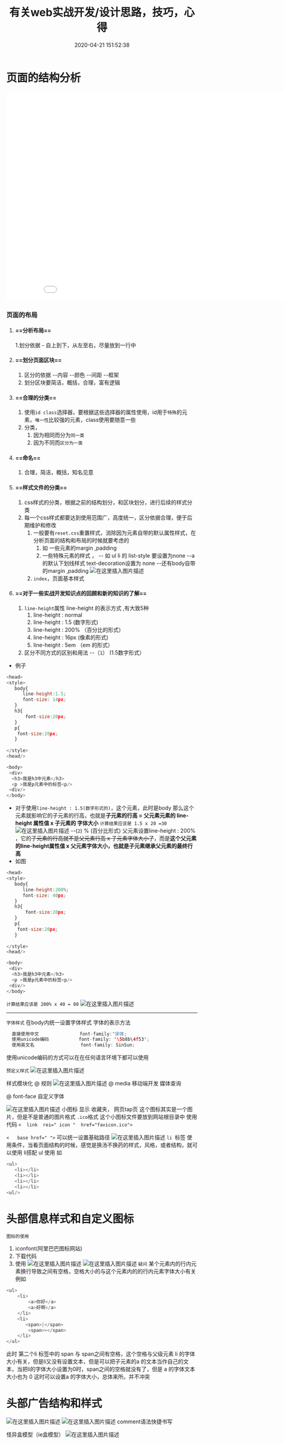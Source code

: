 ﻿---
title: 有关web实战开发/设计思路，技巧，心得
tags: 
	- web
categories: 
	- 笔记
	- 前端
	- 项目实战
toc: true
date: 2020-04-21 151:52:38
top: 
cover: https://img-blog.csdnimg.cn/20200309213908902.png
---


# 页面的结构分析


<iframe src="//player.bilibili.com/player.html?aid=56277133&bvid=BV18441137Sg&cid=133876455&page=1" scrolling="no" border="0" frameborder="no" framespacing="0" allowfullscreen="true" width=886 height=550> </iframe>


### 页面的布局
1. #### ==分析布局==
     1.划分依据
          - 自上到下，从左至右，尽量放到一行中
   
2. #### ==划分页面区块==
    1. 区分的依据
     --内容
     --颜色
     --间距
     --框架
   2. 划分区块要简洁，概括，合理，富有逻辑
3. #### ==合理的分类==
     1. 使用`id class`选择器，要根据这些选择器的属性使用，id用于`特殊`的元素，`唯一性`比较强的元素，class使用要随意一些
     2. 分类，
        1. 因为相同而分为`同一类`
          2. 因为不同而`区分为一类`
4. #### ==命名==
    1. 合理，简洁，概括，知名见意

5. #### ==样式文件的分类==
    1. css样式的分类，根据之前的结构划分，和区块划分，进行后续的样式分类
    2. 每一个css样式都要达到使用范围广，高度统一，区分依据合理，便于后期维护和修改
          1. 一般要有`reset.css`重置样式，消除因为元素自带的默认属性样式，在分析页面的结构和布局的时候就要考虑的
             1. 如 一些元素的margin ,padding 
             2. 一些特殊元素的样式 ，
-- 如 ul li 的 list-style 要设置为none 
--a  的默认下划线样式 text-decoration设置为 none
--还有body自带的margin ,padding
![在这里插入图片描述](https://img-blog.csdnimg.cn/20200209194047737.png?x-oss-process=image/watermark,type_ZmFuZ3poZW5naGVpdGk,shadow_10,text_aHR0cHM6Ly9ibG9nLmNzZG4ubmV0L3FxXzQ0OTk0ODQy,size_16,color_FFFFFF,t_70)
          3. `index`，页面基本样式


6. #### ==对于一些实战开发知识点的回顾和新的知识的了解==
   1. `line-height`属性
        line-height 的表示方式 ,有大致5种
        1. line-height : normal
        2. line-height : 1.5 (数字形式)
        3. line-height : 200% （百分比的形式）
        4. line-height : 16px (像素的形式)
        5. line-height : 5em （em 的形式）
    2. 区分不同方式的区别和用法
     --（`1`） (1.5数字形式）
-  例子
```javascript
<head>
<style>
   body{
      line-height:1.5;
      font-size: 14px;
   }
   h3{
       font-size:20px;
   }
   p{
    font-size:20px;
   }
   
</style>
<head/>

<body>
 <div>
  <h3>我是h3中元素</h3>
  <p >我是p元素中的标签<p/>
 <div/>
</body>
```
- 对于使用`line-height : 1.5(数字形式的)`，这个元素，此时是body
那么这个元素就影响它的子元素的行高，也就是**子元素的行高 = 父元素元素的 line-height 属性值  x 子元素的 字体大小**
`计算结果应该是 1.5 x 20 =30`
![在这里插入图片描述](https://img-blog.csdnimg.cn/20200209160107662.png?x-oss-process=image/watermark,type_ZmFuZ3poZW5naGVpdGk,shadow_10,text_aHR0cHM6Ly9ibG9nLmNzZG4ubmV0L3FxXzQ0OTk0ODQy,size_16,color_FFFFFF,t_70)
     --(`2`) % (百分比形式)
父元素设置line-height : 200% ，它的~~子元素的行高就不是父元素行高 x 子元素字体大小了~~，而是**这个父元素的line-height属性值 x 父元素字体大小，也就是子元素继承父元素的最终行高**
- 如图

```javascript
<head>
<style>
   body{
      line-height:200%;
      font-size: 40px;
   }
   h3{
       font-size:20px;
   }
   p{
    font-size:20px;
   }
   
</style>
<head/>

<body>
 <div>
  <h3>我是h3中元素</h3>
  <p >我是p元素中的标签<p/>
 <div/>
</body>
```
`计算结果应该是 200% x 40 = 80`
![在这里插入图片描述](https://img-blog.csdnimg.cn/20200209161218247.png?x-oss-process=image/watermark,type_ZmFuZ3poZW5naGVpdGk,shadow_10,text_aHR0cHM6Ly9ibG9nLmNzZG4ubmV0L3FxXzQ0OTk0ODQy,size_16,color_FFFFFF,t_70)

- - --
`字体样式`
在body内统一设置字体样式
字体的表示方法
```java
  直接使用中文               font-family:"宋体;
  使用unicode编码         	font-family: '\5b8b\4f53';
  使用英文名                 font-family: SinSun;
  ```
  使用unicode编码的方式可以在在任何语言环境下都可以使用
  

`预定义样式`
![在这里插入图片描述](https://img-blog.csdnimg.cn/20200209195109980.png?x-oss-process=image/watermark,type_ZmFuZ3poZW5naGVpdGk,shadow_10,text_aHR0cHM6Ly9ibG9nLmNzZG4ubmV0L3FxXzQ0OTk0ODQy,size_16,color_FFFFFF,t_70)

样式模块化
@ 规则
![在这里插入图片描述](https://img-blog.csdnimg.cn/20200209195707683.png?x-oss-process=image/watermark,type_ZmFuZ3poZW5naGVpdGk,shadow_10,text_aHR0cHM6Ly9ibG9nLmNzZG4ubmV0L3FxXzQ0OTk0ODQy,size_16,color_FFFFFF,t_70)
@ media 移动端开发 媒体查询

@ font-face  自定义字体
        
![在这里插入图片描述](https://img-blog.csdnimg.cn/20200209200744779.png)
小图标  显示 收藏夹， 网页tap页 
这个图标其实是一个图片，但是不是普通的图片格式
`.ico`格式
这个小图标文件要放到网站根目录中
使用代码  `<  link  rei=" icon "  href="favicon.ico">`


`<   base href=" ">`     可以统一设置基础路径
![在这里插入图片描述](https://img-blog.csdnimg.cn/2020020920185537.png?x-oss-process=image/watermark,type_ZmFuZ3poZW5naGVpdGk,shadow_10,text_aHR0cHM6Ly9ibG9nLmNzZG4ubmV0L3FxXzQ0OTk0ODQy,size_16,color_FFFFFF,t_70)
`li `标签 使用条件，当看页面结构的时候，感觉是换汤不换药的样式，风格，或者结构，就可以使用
li搭配  ul 使用  如
```java
<ul>
   <li></li>
   <li></li>
   <li></li>
   <li></li>
<ul/>
```
# 头部信息样式和自定义图标
`图标的使用`
1. iconfont(阿里巴巴图标网站)
2. 下载代码
3. 使用
![在这里插入图片描述](https://img-blog.csdnimg.cn/20200209204810401.png?x-oss-process=image/watermark,type_ZmFuZ3poZW5naGVpdGk,shadow_10,text_aHR0cHM6Ly9ibG9nLmNzZG4ubmV0L3FxXzQ0OTk0ODQy,size_16,color_FFFFFF,t_70)
![在这里插入图片描述](https://img-blog.csdnimg.cn/20200209205226587.png?x-oss-process=image/watermark,type_ZmFuZ3poZW5naGVpdGk,shadow_10,text_aHR0cHM6Ly9ibG9nLmNzZG4ubmV0L3FxXzQ0OTk0ODQy,size_16,color_FFFFFF,t_70)
`疑问`
某个元素内的行内元素换行导致之间有空格，空格大小的与这个元素内的的行内元素字体大小有关
例如
```java
<ul>
	<li>
	    <a>你好</a>
	    <a>好啊</a>
	</li>
	<li>
	   <span>|</span>
	    <span>></span>
	</li>
</ul>
```
此时	第二个li 标签中的 span  与 span之间有空格，这个空格与父级元素 li 的字体大小有关，但是li又没有设置文本，但是可以把子元素的a 的文本当作自己的文本，当把li的字体大小设置为0时，span之间的空格就没有了，但是 a 的字体文本大小也为 0 这时可以设置a 的字体大小，总体来所。并不冲突

# 头部广告结构和样式
![在这里插入图片描述](https://img-blog.csdnimg.cn/20200209224613945.png?x-oss-process=image/watermark,type_ZmFuZ3poZW5naGVpdGk,shadow_10,text_aHR0cHM6Ly9ibG9nLmNzZG4ubmV0L3FxXzQ0OTk0ODQy,size_16,color_FFFFFF,t_70)
![在这里插入图片描述](https://img-blog.csdnimg.cn/20200209225012773.png)
comment语法快捷书写


怪异盒模型（ie盒模型）
![在这里插入图片描述](https://img-blog.csdnimg.cn/20200209231342336.png?x-oss-process=image/watermark,type_ZmFuZ3poZW5naGVpdGk,shadow_10,text_aHR0cHM6Ly9ibG9nLmNzZG4ubmV0L3FxXzQ0OTk0ODQy,size_16,color_FFFFFF,t_70)
